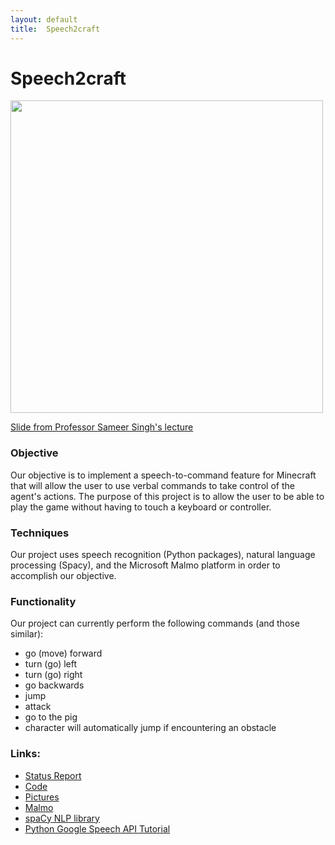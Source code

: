 ```yaml
---
layout: default
title:  Speech2craft
---
```


# Speech2craft
<img src="https://raw.githubusercontent.com/HiroIshikawa/speech2craft/master/docs/imgs/professor_slide_NLP.PNG" width="500">

[Slide from Professor Sameer Singh's lecture](http://sameersingh.org/courses/aiproj/sp17/slides/lecture-0406-projs-and-intro-rl.pdf "Slide 22")

### Objective
Our objective is to implement a speech-to-command feature for Minecraft that will allow the user to use verbal commands to take control of the agent's actions. The purpose of this project is to allow the user to be able to play the game without having to touch a keyboard or controller.


### Techniques
Our project uses speech recognition (Python packages), natural language processing (Spacy), and the Microsoft Malmo platform in order to accomplish our objective.


### Functionality
Our project can currently perform the following commands (and those similar):
- go (move) forward
- turn (go) left
- turn (go) right
- go backwards
- jump
- attack
- go to the pig
- character will automatically jump if encountering an obstacle


### Links:
- [Status Report][refStatus]
- [Code][refCode]
- [Pictures][refPictures]
- [Malmo][refMalmo]
- [spaCy NLP library][refSpaCy]
- [Python Google Speech API Tutorial][refGoogleSpeech]


[refCode]: https://github.com/HiroIshikawa/speech2craft/tree/master/experiment/all
[refPictures]: https://github.com/HiroIshikawa/speech2craft/tree/master/docs/imgs
[refMalmo]: https://github.com/Microsoft/malmo
[refStatus]: https://github.com/HiroIshikawa/speech2craft/tree/master/docs/status.md
[refSpaCy]: https://spacy.io/
[refGoogleSpeech]: https://pythonspot.com/en/speech-recognition-using-google-speech-api/
